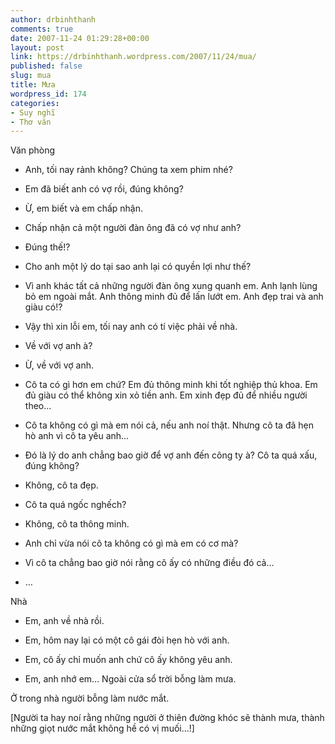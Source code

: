 ```yaml
---
author: drbinhthanh
comments: true
date: 2007-11-24 01:29:28+00:00
layout: post
link: https://drbinhthanh.wordpress.com/2007/11/24/mua/
published: false
slug: mua
title: Mưa
wordpress_id: 174
categories:
- Suy nghĩ
- Thơ văn
---
```


Văn phòng

- Anh, tối nay rảnh không? Chúng ta xem phim nhé?

- Em đã biết anh có vợ rồi, đúng không?

- Ừ, em biết và em chấp nhận.

- Chấp nhận cả một người đàn ông đã có vợ như anh?

- Đúng thế!?

- Cho anh một lý do tại sao anh lại có quyền lợi như thế?

- Vì anh khác tất cả những người đàn ông xung quanh em. Anh lạnh lùng bỏ em ngoài mắt. Anh thông minh đủ để lấn lướt em. Anh đẹp trai và anh giàu có!?

- Vậy thì xin lỗi em, tối nay anh có tí việc phải về nhà.

- Về với vợ anh à?

- Ừ, về với vợ anh.

- Cô ta có gì hơn em chứ? Em đủ thông minh khi tốt nghiệp thủ khoa. Em đủ giàu có thể không xin xỏ tiền anh. Em xinh đẹp đủ để nhiều người theo…

- Cô ta không có gì mà em nói cả, nếu anh noí thật. Nhưng cô ta đã hẹn hò anh vì cô ta yêu anh…

- Đó là lý do anh chẳng bao giờ để vợ anh đến công ty à? Cô ta quá xấu, đúng không?

- Không, cô ta đẹp.

- Cô ta quá ngốc nghếch?

- Không, cô ta thông minh.

- Anh chỉ vừa nói cô ta không có gì mà em có cơ mà?

- Vì cô ta chẳng bao giờ nói rằng cô ấy có những điều đó cả…

- …

Nhà

- Em, anh về nhà rồi.

- Em, hôm nay lại có một cô gái đòi hẹn hò với anh.

- Em, cô ấy chỉ muốn anh chứ cô ấy không yêu anh.

- Em, anh nhớ em…
Ngoài cửa sổ trời bỗng làm mưa.

Ở trong nhà người bỗng làm nước mắt.

[Người ta hay noí rằng những người ở thiên đường khóc sẽ thành mưa, thành những giọt nước mắt không hề có vị muối…!]

